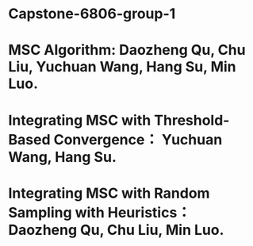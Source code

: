 # Capstone-6806-group-1
# MSC Algorithm: Daozheng Qu, Chu Liu, Yuchuan Wang, Hang Su, Min Luo.
# Integrating MSC with Threshold-Based Convergence： Yuchuan Wang, Hang Su.
# Integrating MSC with Random Sampling with Heuristics： Daozheng Qu, Chu Liu, Min Luo. 
